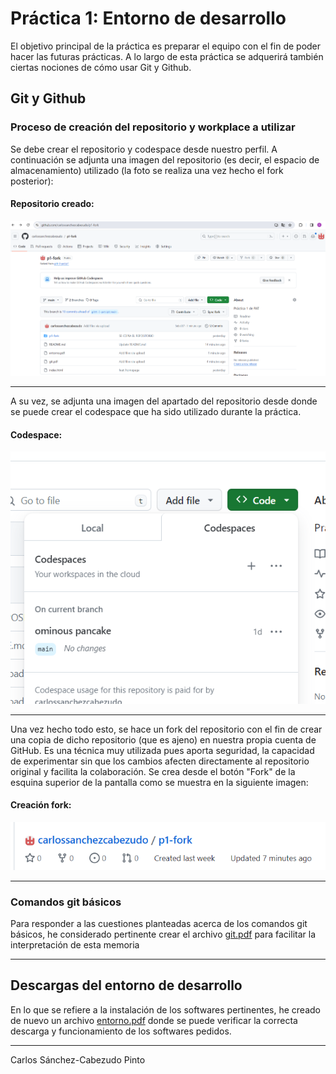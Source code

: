 # Práctica 1: Entorno de desarrollo

El objetivo principal de la práctica es preparar el equipo con el fin de poder hacer las futuras prácticas. A lo largo de esta práctica se adquerirá también ciertas nociones de cómo usar Git y Github.
## Git y Github
### Proceso de creación del repositorio y workplace a utilizar
Se debe crear el repositorio y codespace desde nuestro perfil. A continuación se adjunta una imagen del repositorio (es decir, el espacio de almacenamiento) utilizado (la foto se realiza una vez hecho el fork posterior):
#### Repositorio creado:
![Creación del repositorio](fotos/repositorio.png)
_______________________________________________________________________________________________________________________________________________

A su vez, se adjunta una imagen del apartado del repositorio desde donde se puede crear el codespace que ha sido utilizado durante la práctica.
#### Codespace:
![Creación del repositorio](fotos/codespace.png)
_______________________________________________________________________________________________________________________________________________

Una vez hecho todo esto, se hace un fork del repositorio con el fin de crear una copia de dicho repositorio (que es ajeno) en nuestra propia cuenta de GitHub. Es una técnica muy utilizada pues aporta seguridad, la capacidad de experimentar sin que los cambios afecten directamente al repositorio original y facilita la colaboración. Se crea desde el botón "Fork" de la esquina superior de la pantalla como se muestra en la siguiente imagen:
#### Creación fork:
![Creación del repositorio](fotos/forkrealizado.png)
_______________________________________________________________________________________________________________________________________________


### Comandos git básicos
Para responder a las cuestiones planteadas acerca de los comandos git básicos, he considerado pertinente crear el archivo [git.pdf](https://github.com/carlossanchezcabezudo/p1-fork/blob/main/git.pdf) para facilitar la interpretación de esta memoria
_______________________________________________________________________________________________________________________________________________




## Descargas del entorno de desarrollo
En lo que se refiere a la instalación de los softwares pertinentes, he creado de nuevo un archivo [entorno.pdf](https://github.com/carlossanchezcabezudo/p1-fork/blob/main/entorno.pdf) donde se puede verificar la correcta descarga y funcionamiento de los softwares pedidos.
_______________________________________________________________________________________________________________________________________________

Carlos Sánchez-Cabezudo Pinto


